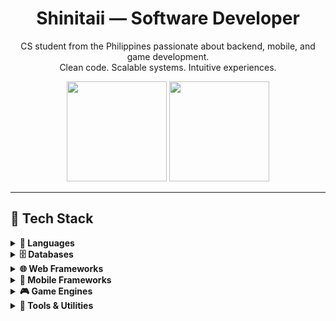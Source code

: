 <h1 align="center">Shinitaii — Software Developer</h1>
<p align="center">
  CS student from the Philippines passionate about backend, mobile, and game development.<br/>
  Clean code. Scalable systems. Intuitive experiences.
</p>

<div align="center">
  <img height="160em" src="https://github-readme-stats.vercel.app/api?username=Shinitaii&show_icons=true&count_private=true&theme=dracula&hide=issues&hide_border=true" />
  <img height="160em" src="https://github-readme-stats.vercel.app/api/top-langs/?username=Shinitaii&layout=compact&theme=dracula&hide_border=true" />
</div>

---

## 🧰 Tech Stack

<details>
<summary><b>📝 Languages</b></summary>
<br/>

<table> <tr align="center"> <td><img src="https://cdn.jsdelivr.net/gh/devicons/devicon/icons/java/java-original.svg" height="30"><br/>Java</td> <td><img src="https://cdn.jsdelivr.net/gh/devicons/devicon/icons/csharp/csharp-original.svg" height="30"><br/>C#</td> <td><img src="https://cdn.jsdelivr.net/gh/devicons/devicon/icons/javascript/javascript-original.svg" height="30"><br/>JavaScript</td> <td><img src="https://cdn.jsdelivr.net/gh/devicons/devicon/icons/typescript/typescript-original.svg" height="30"><br/>TypeScript</td> <td><img src="https://cdn.jsdelivr.net/gh/devicons/devicon/icons/dart/dart-original.svg" height="30"><br/>Dart</td> <td><img src="https://cdn.jsdelivr.net/gh/devicons/devicon/icons/python/python-original.svg" height="30"><br/>Python</td> <td><img src="https://cdn.jsdelivr.net/gh/devicons/devicon/icons/html5/html5-original.svg" height="30"><br/>HTML</td> <td><img src="https://cdn.jsdelivr.net/gh/devicons/devicon/icons/css3/css3-original.svg" height="30"><br/>CSS</td><td> <img src="https://cdn.jsdelivr.net/gh/devicons/devicon/icons/php/php-original.svg" height="30"> <br />PHP </td></tr> </table>
</details>


<details>
<summary><b>🗄️ Databases</b></summary>
<br/>
<table> <tr align="center"> <td><img src="https://cdn.jsdelivr.net/gh/devicons/devicon/icons/mysql/mysql-original.svg" height="30"><br/>MySQL</td> <td><img src="https://cdn.jsdelivr.net/gh/devicons/devicon/icons/postgresql/postgresql-original.svg" height="30"><br/>PostgreSQL</td> <td><img src="https://cdn.jsdelivr.net/gh/devicons/devicon/icons/sqldeveloper/sqldeveloper-original.svg" height="30"><br/>SQL Developer</td> <td><img src="https://cdn.jsdelivr.net/gh/devicons/devicon/icons/mongodb/mongodb-original.svg" height="30"><br/>MongoDB</td> <td><img src="https://cdn.jsdelivr.net/gh/devicons/devicon/icons/firebase/firebase-original.svg" height="30"><br/>Firebase</td> </tr> </table>
</details>

<details>
<summary><b>🌐 Web Frameworks</b></summary>
<br/>
<table> <tr align="center"> <td><img src="https://cdn.jsdelivr.net/gh/devicons/devicon/icons/express/express-original.svg" height="30"><br/>Express</td> <td><img src="https://cdn.jsdelivr.net/gh/devicons/devicon/icons/react/react-original.svg" height="30"><br/>React</td> <td><img src="https://cdn.jsdelivr.net/gh/devicons/devicon/icons/nextjs/nextjs-original.svg" height="30"><br/>Next.js</td> <td><img src="https://cdn.jsdelivr.net/gh/devicons/devicon/icons/svelte/svelte-original.svg" height="30"><br/>Svelte</td> <td> <img src="https://cdn.jsdelivr.net/gh/devicons/devicon/icons/codeigniter/codeigniter-plain.svg" height="30"> <br />CodeIgniter </td> </tr> </table>
</details>

<details>
<summary><b>📱 Mobile Frameworks</b></summary>
<br/>
<table> <tr align="center"> <td><img src="https://cdn.jsdelivr.net/gh/devicons/devicon/icons/flutter/flutter-original.svg" height="30"><br/>Flutter</td> </tr> </table>
</details>

<details>
<summary><b>🎮 Game Engines</b></summary>
<br/>
<table> <tr align="center"> <td><img src="https://cdn.jsdelivr.net/gh/devicons/devicon/icons/unity/unity-original.svg" height="30"><br/>Unity</td> <td><img src="https://cdn.jsdelivr.net/gh/devicons/devicon/icons/godot/godot-original.svg" height="30"><br/>Godot</td> </tr> </table>
</details>

<details>
<summary><b>🔧 Tools & Utilities</b></summary>
<br/>
<table> <tr align="center"> <td><img src="https://cdn.jsdelivr.net/gh/devicons/devicon/icons/docker/docker-original.svg" height="30"><br/>Docker</td> <td><img src="https://cdn.jsdelivr.net/gh/devicons/devicon/icons/nodejs/nodejs-original.svg" height="30"><br/>Node.js</td> <td><img src="https://cdn.jsdelivr.net/gh/devicons/devicon/icons/npm/npm-original-wordmark.svg" height="30"><br/>npm</td> <td><img src="https://cdn.jsdelivr.net/gh/devicons/devicon/icons/composer/composer-original.svg" height="30"><br/>Composer</td> <td><img src="https://cdn.jsdelivr.net/gh/devicons/devicon/icons/git/git-original.svg" height="30"><br/>Git</td> <td><img src="https://cdn.jsdelivr.net/gh/devicons/devicon/icons/postman/postman-original.svg" height="30"><br/>Postman</td> <td><img src="https://cdn.jsdelivr.net/gh/devicons/devicon/icons/vscode/vscode-original.svg" height="30"><br/>VS Code</td> <td><img src="https://cdn.jsdelivr.net/gh/devicons/devicon/icons/androidstudio/androidstudio-original.svg" height="30"><br/>Android Studio</td> <td><img src="https://cdn.jsdelivr.net/gh/devicons/devicon/icons/intellij/intellij-original.svg" height="30"><br/>IntelliJ</td> </tr> </table>
</details>





